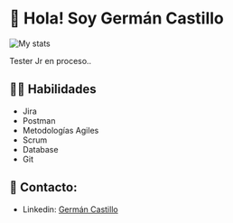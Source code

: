 # 👋 Hola! Soy Germán Castillo
![My stats](https://github-readme-stats.vercel.app/api?username=Gercastt&count_private=true&show_icons=true&theme=radical)

Tester Jr en proceso..

## 💪🏼 Habilidades
- Jira
- Postman
- Metodologías Agiles
- Scrum
- Database
- Git

## 👀 Contacto:
- Linkedin: [Germán Castillo](https://www.linkedin.com/in/germán-leonardo-castillo-3bb2a4187/)
